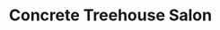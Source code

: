 ---
title: "Concrete Treehouse Salon"
url: /portland/concrete-treehouse-salon/
shop: hairdresser
---